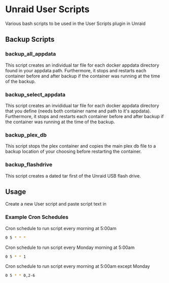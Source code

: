 # Unraid User Scripts

Various bash scripts to be used in the User Scripts plugin in Unraid


## Backup Scripts

### backup_all_appdata

This script creates an individual tar file for each docker appdata directory found in your appdata path.  Furthermore, it stops and restarts each container before and after backup if the container was running at the time of the backup.

### backup_select_appdata

This script creates an invididual tar file for each docker appdata directory that you define (needs both container name and path to it's appdata).  Furthermore, it stops and restarts each container before and after backup if the container was running at the time of the backup.

### backup_plex_db

This script stops the plex container and copies the main plex db file to a backup location of your choosing before restarting the container.

### backup_flashdrive

This script creates a dated tar first of the Unraid USB flash drive.

## Usage

Create a new User script and paste script text in

### Example Cron Schedules

Cron schedule to run script every morning at 5:00am

```bash
0 5 * * *
```

Cron schedule to run script every Monday morning at 5:00am

```bash
0 5 * * 1
```

Cron schedule to run script every morning at 5:00am except Monday

```bash
0 5 * * 0,2-6
```
